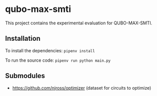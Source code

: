 # qubo-max-smti

This project contains the experimental evaluation for QUBO-MAX-SMTI.

## Installation

To install the dependencies: `pipenv install`

To run the source code: `pipenv run python main.py`

## Submodules

 * https://github.com/njross/optimizer (dataset for circuits to optimize)



